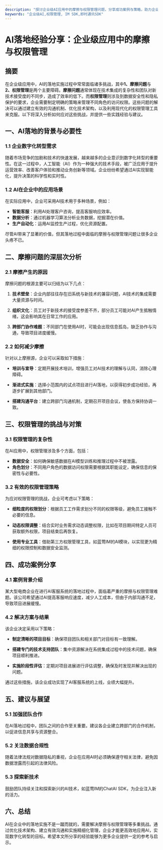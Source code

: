 ```yaml
---
description: "探讨企业级AI应用中的摩擦与权限管理问题，分享成功案例与策略，助力企业高效落地AI技术。"
keywords: "企业级AI,权限管理, IM SDK,即时通讯SDK"
---
```

# AI落地经验分享：企业级应用中的摩擦与权限管理

## 摘要

在企业级应用中，AI的落地实施过程中常常面临诸多挑战，其中**1、摩擦问题**与**2、权限管理**是两个主要障碍。**摩擦问题**通常体现在技术集成的复杂性和团队对新技术接受度的不同步，造成了效率的低下。而**权限管理**则涉及到数据安全性和隐私保护的要求，企业需要制定明确的策略来管理不同角色的访问权限。这些问题的解决可以通过建立有效的沟通机制、优化技术架构，以及利用现代化的权限管理工具来克服。以下将深入分析如何应对这些挑战，并提供一些实践经验与建议。

## 一、AI落地的背景与必要性

### 1.1 企业数字化转型需求

随着市场竞争的加剧和技术的快速发展，越来越多的企业意识到数字化转型的重要性。在这一过程中，人工智能（AI）作为一种强大的技术手段，被广泛应用于提升运营效率、改善客户体验和推动业务创新等领域。企业纷纷希望通过AI实现智能化，提升决策的科学性和实时性。

### 1.2 AI在企业中的应用场景

在实际应用中，企业可采用AI技术用于多种场景，例如：
- **智能客服**：利用AI处理客户咨询，提高客服响应效率。
- **数据分析**：通过机器学习算法分析业务数据，挖掘潜在价值。
- **生产自动化**：运用AI监控生产过程，优化资源配置。

尽管AI带来了显著的价值，但其落地过程中面临的摩擦与权限管理问题让很多企业头疼不已。

## 二、摩擦问题的深层次分析

### 2.1 摩擦产生的原因

摩擦问题的根源主要可以归结为以下几点：

1. **技术壁垒**：企业内部往往存在旧系统与新技术的兼容问题，AI技术的集成需要大量资源与时间。
   
2. **组织文化**：员工对于新技术的接受度参差不齐，部分员工可能对AI产生抵触情绪，这会影响其在日常工作的应用。

3. **跨部门协作难题**：不同部门在使用AI时，可能会出现信息孤岛，缺乏协作与沟通，导致项目进度缓慢。

### 2.2 如何减少摩擦

针对以上摩擦源，企业可以采取如下措施：

- **培训与宣导**：定期开展技术培训，增强员工对AI技术的理解与认同，消除心理障碍。

- **渐进式实施**：选择小范围内的试点项目进行AI落地，以获得初步成功经验，再逐步扩展到其他部门。

- **搭建沟通平台**：建立跨部门沟通机制，定期召开项目会议，使各方保持协调一致。

## 三、权限管理的挑战与对策

### 3.1 权限管理的复杂性

在AI应用中，权限管理涉及多个方面，包括：
- **数据安全**：如何确保敏感数据在AI模型训练和推理过程中不被泄露。
- **角色划分**：不同用户角色的数据访问权限需要根据其职能设定，确保信息的保密性与必要性。

### 3.2 有效的权限管理策略

为应对权限管理的挑战，企业可考虑以下策略：

- **细粒度的权限划分**：根据员工工作需求划分不同的权限等级，避免员工接触不必要的信息。

- **动态权限调整**：结合实时业务需求动态调整权限，比如在项目期间特定人员可获取额外权限，项目结束后再恢复。

- **使用专业工具**：借助第三方权限管理工具，如蓝莺IM的AI模块，以实现更为精细的权限控制和数据安全监测。

## 四、成功案例分享

### 4.1 案例背景介绍

某大型电商企业在进行AI客服系统的落地过程中，面临着严重的摩擦与权限管理难题。该公司希望通过AI提高客服响应速度，减少人工成本，但由于内部沟通不足，导致项目进展缓慢。

### 4.2 解决方案与结果

该企业决定采用以下策略：

- **制定清晰的项目目标**：确保项目团队和相关部门对目标有一致理解。

- **搭建专门的技术支持团队**：集中资源解决在系统集成过程中的技术问题，确保项目顺利推进。

- **实施阶段性评估**：定期对项目进展进行评估调整，确保及时发现并解决出现的问题。

通过这些措施，该企业成功实现了AI客服系统的上线，业绩大幅提升。

## 五、建议与展望

### 5.1 加强团队合作

在AI落地过程中，团队之间的合作至关重要。建议各企业建立跨部门的合作机制，以促进信息共享与资源整合。

### 5.2 关注数据合规性

随着法律法规对数据隐私的重视，企业在应用AI时必须确保遵守相关法律，避免因数据泄露而引起的法律风险。

### 5.3 探索新技术

鼓励团队持续关注和探索新兴的AI技术，如蓝莺IM的ChatAI SDK，为企业注入新的活力。

## 六、总结

AI在企业中的落地实施不是一蹴而就的，需要解决摩擦与权限管理等多重挑战。通过优化技术架构、建立有效沟通和实施精细化管理，企业才能更高效地应用AI，实现数字化转型的目标。希望本文所分享的经验能够为更多企业提供一定的参考与启示。
